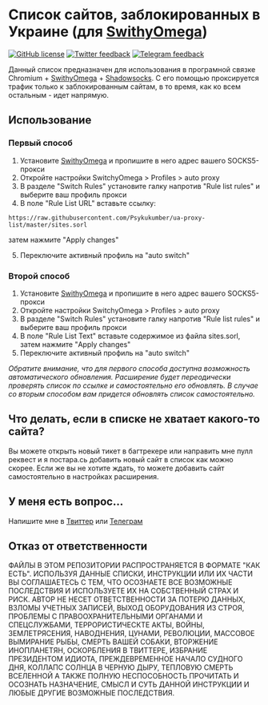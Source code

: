 # Список сайтов, заблокированных в Украине (для [SwithyOmega](https://github.com/FelisCatus/SwitchyOmega))
[![GitHub license](https://img.shields.io/badge/license-Unlicense-blue.svg)](https://raw.githubusercontent.com/Psykukumber/ua-proxy-list/master/LICENSE) [![Twitter feedback](https://img.shields.io/badge/feedback-twitter-blue.svg)](https://twitter.com/psykukumber) [![Telegram feedback](https://img.shields.io/badge/feedback-telegram-blue.svg)](https://t.me/psykukumber)

Данный список предназначен для использования в програмной связке Chromium + [SwithyOmega](https://github.com/FelisCatus/SwitchyOmega) + [Shadowsocks](https://shadowsocks.org). С его помощью проксируется трафик только к заблокированным сайтам, в то время, как ко всем остальным - идет напрямую.

## Использование

### Первый способ

1. Установите [SwithyOmega](https://github.com/FelisCatus/SwitchyOmega) и пропишите в него адрес вашего SOCKS5-прокси
2. Откройте настройки SwitchyOmega > Profiles > auto proxy
3. В разделе "Switch Rules" установите галку напротив "Rule list rules" и выберите ваш профиль прокси
4. В поле "Rule List URL" вставьте ссылку:
```
https://raw.githubusercontent.com/Psykukumber/ua-proxy-list/master/sites.sorl
```
затем нажмите "Apply changes"

5. Переключите активный профиль на "auto switch"

### Второй способ

1. Установите [SwithyOmega](https://github.com/FelisCatus/SwitchyOmega) и пропишите в него адрес вашего SOCKS5-прокси
2. Откройте настройки SwitchyOmega > Profiles > auto proxy
3. В разделе "Switch Rules" установите галку напротив "Rule list rules" и выберите ваш профиль прокси
4. В поле "Rule List Text" вставьте содержимое из файла sites.sorl, затем нажмите "Apply changes"
5. Переключите активный профиль на "auto switch"

_Обратите внимание, что для первого способа доступна возможность автоматического обновления. Расширение будет переодически проверять список по ссылке и самостоятельно его обновлять. В случае со вторым способом вам придется обновлять список самостоятельно._

## Что делать, если в списке не хватает какого-то сайта?

Вы можете открыть новый тикет в багтрекере или направить мне пулл реквест и я постара.сь добавить новый сайт в список как можно скорее. Если же вы не хотите ждать, то можете добавить сайт самостоятельно в настройках расширения.

## У меня есть вопрос...

Напишите мне в [Твиттер](https://twitter.com/psykukumber) или [Телеграм](https://t.me/psykukumber)

## Отказ от ответственности

ФАЙЛЫ В ЭТОМ РЕПОЗИТОРИИ РАСПРОСТРАНЯЕТСЯ В ФОРМАТЕ "КАК ЕСТЬ". ИСПОЛЬЗУЯ ДАННЫЕ СПИСКИ, ИНСТРУКЦИИ ИЛИ ИХ ЧАСТИ ВЫ СОГЛАШАЕТЕСЬ С ТЕМ, ЧТО ОСОЗНАЕТЕ ВСЕ ВОЗМОЖНЫЕ ПОСЛЕДСТВИЯ И ИСПОЛЬЗУЕТЕ ИХ НА СОБСТВЕННЫЙ СТРАХ И РИСК. АВТОР НЕ НЕСЕТ ОТВЕТСТВЕННОСТИ ЗА ПОТЕРЮ ДАННЫХ, ВЗЛОМЫ УЧЕТНЫХ ЗАПИСЕЙ, ВЫХОД ОБОРУДОВАНИЯ ИЗ СТРОЯ, ПРОБЛЕМЫ С ПРАВООХРАНИТЕЛЬНЫМИ ОРГАНАМИ И СПЕЦСЛУЖБАМИ, ТЕРРОРИСТИЧЕСКТЕ АКТЫ, ВОЙНЫ, ЗЕМЛЕТРЯСЕНИЯ, НАВОДНЕНИЯ, ЦУНАМИ, РЕВОЛЮЦИИ, МАССОВОЕ ВЫМИРАНИЕ РЫБЫ, СМЕРТЬ ВАШЕЙ СОБАКИ, ВТОРЖЕНИЕ ИНОПЛАНЕТЯН, ОСКОРБЛЕНИЯ В ТВИТТЕРЕ, ИЗБРАНИЕ ПРЕЗИДЕНТОМ ИДИОТА, ПРЕЖДЕВРЕМЕННОЕ НАЧАЛО СУДНОГО ДНЯ, КОЛЛАПС СОЛНЦА В ЧЕРНУЮ ДЫРУ, ТЕПЛОВУЮ СМЕРТЬ ВСЕЛЕННОЙ А ТАКЖЕ ПОЛНУЮ НЕСПОСОБНОСТЬ ПРОЧИТАТЬ И ОСОЗНАТЬ НАЗНАЧЕНИЕ, СМЫСЛ И СУТЬ ДАННОЙ ИНСТРУКЦИИ И ЛЮБЫЕ ДРУГИЕ ВОЗМОЖНЫЕ ПОСЛЕДСТВИЯ.
